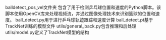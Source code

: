 balldetect_pos_vel文件夹
包含了用于检测乒乓球位置和速度的Python脚本。该脚本使用OpenCV库来处理视频流，并通过图像处理技术来识别篮球的位置和速度。
ball_detect.py用于进行乒乓球轨迹跟踪和速度计算
ball_detect.pt基于TrackNet训练的模型文件
utils/general_back.py包含推理和后处理
utils/model.py定义了TrackNet模型的结构